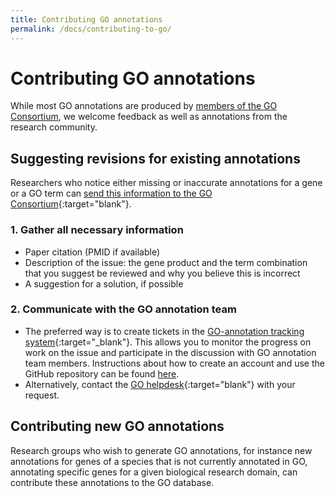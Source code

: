 ```yaml
---
title: Contributing GO annotations
permalink: /docs/contributing-to-go/
---
```


# Contributing GO annotations
While most GO annotations are produced by [members of the GO Consortium](/docs/go-consortium/), we welcome feedback as well as annotations from the research community.

## Suggesting revisions for existing annotations
Researchers who notice either missing or inaccurate annotations for a gene or a GO term can [send this information to the GO Consortium](http://help.geneontology.org/){:target="blank"}.

###  1. Gather all necessary information
- Paper citation (PMID if available)
- Description of the issue: the gene product and the term combination that you suggest be reviewed and why you believe this is incorrect
- A suggestion for a solution, if possible

### 2. Communicate with the GO annotation team
* The preferred way is to create tickets in the [GO-annotation tracking system](https://github.com/geneontology/go-annotation/issues){:target="_blank"}. This allows you to monitor the progress on work on the issue and participate in the discussion with GO annotation team members. Instructions about how to create an account and use the GitHub repository can be found [here](/docs/how-to-submit-requests/). 
* Alternatively, contact the [GO helpdesk](http://help.geneontology.org/){:target="blank"} with your request.

## Contributing new GO annotations
Research groups who wish to generate GO annotations, for instance new annotations for genes of a species that is not currently annotated in  GO, annotating specific genes for a given biological research domain, can contribute these annotations to the GO database.
